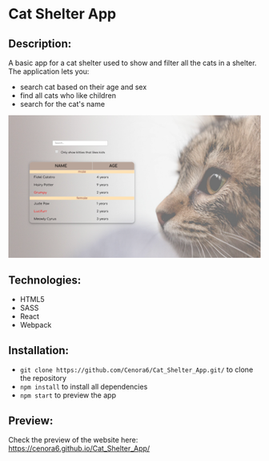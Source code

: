 # Cat Shelter App

## Description:
A basic app for a cat shelter used to show and filter all the cats in a shelter. 
The application lets you:
- search cat based on their age and sex
- find all cats who like children
- search for the cat's name

![](images/previewPhoto.png)

## Technologies:
- HTML5 
- SASS
- React
- Webpack

## Installation:
-  ```git clone https://github.com/Cenora6/Cat_Shelter_App.git/``` to clone the repository
- ```npm install``` to install all dependencies
- ```npm start``` to preview the app

## Preview: 
Check the preview of the website here: https://cenora6.github.io/Cat_Shelter_App/
